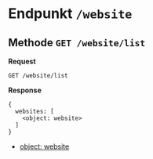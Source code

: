 # Endpunkt `/website`

## Methode `GET /website/list`

**Request**

    GET /website/list

**Response**

    {
      websites: [
        <object: website>
      ]
    }

* [object: website](../schema/website.md)
